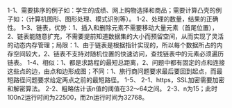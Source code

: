 1-1、需要排序的例子如：学生的成绩、网上购物选择和商品；需要计算凸壳的例子如：（计算机图形、图形处理、模式识别等）。
1-2、处理的数量，结果的正确性。
1-3、链表，优势：1、插入和删除元素不需要移动大量元素（首尾位置），2、链表能随意扩充，不需要提前知道数据集的大小而预留空间，从而实现了灵活的动态内存管理；局限：1、由于链表是根据指针实现的，所以每个数据所占的内存空间较大，2、链表不支持对随机位置的快速访问，查找链表中的元素必须遍历链表。
1-4、相似：1、都是求路程的最短总距离，2、问题中都有固定的点和连接这些点的边，由点和边形成图；不同：1、旅行商问题要求最后要回到起点，而最短路径问题要求给定两点之前的最短路径。
1-5、
2-1、https，SSL加密需要加密和解密算法。
2-2、粗略估计该n值的阈值在32～64之间。
2-3、n为15；此时100n2运行时间为22500，而2n运行时间为32768。